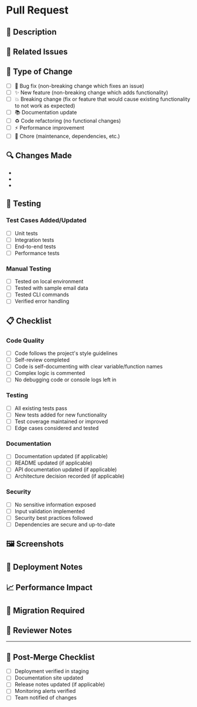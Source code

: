 # Pull Request

## 📝 Description

<!-- Provide a brief description of the changes in this PR -->

## 🔗 Related Issues

<!-- Link to related issues using: Fixes #123, Closes #456, Relates to #789 -->

## 🧪 Type of Change

<!-- Mark the relevant option with an "x" -->

- [ ] 🐛 Bug fix (non-breaking change which fixes an issue)
- [ ] ✨ New feature (non-breaking change which adds functionality)
- [ ] 💥 Breaking change (fix or feature that would cause existing functionality to not work as expected)
- [ ] 📚 Documentation update
- [ ] ♻️ Code refactoring (no functional changes)
- [ ] ⚡ Performance improvement
- [ ] 🧹 Chore (maintenance, dependencies, etc.)

## 🔍 Changes Made

<!-- Provide a detailed list of changes -->

- 
- 
- 

## 🧪 Testing

<!-- Describe how you tested your changes -->

### Test Cases Added/Updated

- [ ] Unit tests
- [ ] Integration tests
- [ ] End-to-end tests
- [ ] Performance tests

### Manual Testing

<!-- Describe manual testing performed -->

- [ ] Tested on local environment
- [ ] Tested with sample email data
- [ ] Tested CLI commands
- [ ] Verified error handling

## 📋 Checklist

<!-- Mark completed items with an "x" -->

### Code Quality

- [ ] Code follows the project's style guidelines
- [ ] Self-review completed
- [ ] Code is self-documenting with clear variable/function names
- [ ] Complex logic is commented
- [ ] No debugging code or console logs left in

### Testing

- [ ] All existing tests pass
- [ ] New tests added for new functionality
- [ ] Test coverage maintained or improved
- [ ] Edge cases considered and tested

### Documentation

- [ ] Documentation updated (if applicable)
- [ ] README updated (if applicable)
- [ ] API documentation updated (if applicable)
- [ ] Architecture decision recorded (if applicable)

### Security

- [ ] No sensitive information exposed
- [ ] Input validation implemented
- [ ] Security best practices followed
- [ ] Dependencies are secure and up-to-date

## 🖼️ Screenshots

<!-- If applicable, add screenshots to help explain your changes -->

## 🚀 Deployment Notes

<!-- Special instructions for deployment, if any -->

## 📈 Performance Impact

<!-- Describe any performance implications -->

## 🔄 Migration Required

<!-- If this change requires migration steps, describe them -->

## 🤝 Reviewer Notes

<!-- Any specific areas you'd like reviewers to focus on -->

---

## 📝 Post-Merge Checklist

<!-- To be completed after merge -->

- [ ] Deployment verified in staging
- [ ] Documentation site updated
- [ ] Release notes updated (if applicable)
- [ ] Monitoring alerts verified
- [ ] Team notified of changes